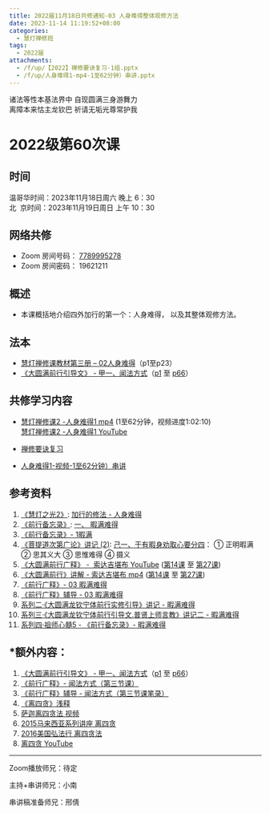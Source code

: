 ```yaml
---
title: 2022届11月18日共修通知-03 人身难得整体观修方法
date: 2023-11-14 11:19:52+08:00
categories:
  - 慧灯禅修班
tags:
  - 2022届
attachments:
  - /f/up/【2022】禅修要诀复习-1组.pptx
  - /f/up/人身难得1-mp4-1至62分钟）串讲.pptx
---
```

诸法等性本基法界中 自现圆满三身游舞力\
离障本来怙主龙钦巴 祈请无垢光尊常护我

# 2022级第60次课
## 时间

温哥华时间：2023年11月18日周六 晚上 6：30  
北  京时间：2023年11月19日周日 上午 10：30

## 网络共修

- Zoom 房间号码： [7789995278](https://us02web.zoom.us/j/7789995278?pwd=VjZmbWJFY2k2K0E5RVB2cTNIQmhqUT09)
- Zoom 房间密码： 19621211


## 概述

* 本课概括地介绍四外加行的第一个：人身难得， 以及其整体观修方法。

## 法本

* [慧灯禅修课教材第三册 – 02人身难得](https://huidengchanxiu.net/books/b3/3-02/)（p1至p23）
* [《大圆满前行引导文》 - 甲一、闻法方式](https://huidengchanxiu.net/books/dymqx#1-%E7%94%B2%E4%B8%80%E9%97%BB%E6%B3%95%E6%96%B9%E5%BC%8F)（[p1](https://huidengchanxiu.net/books/dymqx#p1) 至 [p66](https://huidengchanxiu.net/books/dymqx#p66)）

## **共修学习内容**

* [慧灯禅修课2 -人身难得1 mp4](https://s3.ap-northeast-1.wasabisys.com/hdcx/jmy/%e6%85%a7%e7%81%af%e7%a6%85%e4%bf%ae%e8%af%be/%e6%85%a7%e7%81%af%e7%a6%85%e4%bf%ae%e8%af%be%e7%ac%ac%e4%b8%89%e5%86%8c/02-1%20%e6%85%a7%e7%81%af%e7%a6%85%e4%bf%ae%e8%af%be2%20%e4%ba%ba%e8%ba%ab%e9%9a%be%e5%be%971.mp4) (1至62分钟，视频进度1:02:10)  
[慧灯禅修课2 -人身难得1 YouTube](https://www.youtube.com/watch?v=cIW5puf5xbE&list=PLQU9iXcMduTfoo8rKZhj69k-OOas8C1Of&index=2) 

- [禅修要诀复习](/f/up/【2022】禅修要诀复习-1组.pptx)

- [人身难得1-视频-1至62分钟）串讲](/f/up/人身难得1-mp4-1至62分钟）串讲.pptx)



## 参考资料

1. [《慧灯之光2》](https://huidengchanxiu.net/refs/hdzg/02): [加行的修法 - 人身难得](https://huidengchanxiu.net/refs/hdzg/02#%E5%8A%A0%E8%A1%8C%E7%9A%84%E4%BF%AE%E6%B3%95------%E4%BA%BA%E8%BA%AB%E9%9A%BE%E5%BE%97)
2. [《前行备忘录》](https://huidengchanxiu.net/refs/qxbwl/): [一、 暇满难得](https://huidengchanxiu.net/refs/qxbwl/#%E4%B8%80-%E6%9A%87%E6%BB%A1%E9%9A%BE%E5%BE%97)
3. [《前行备忘录》- 1暇满](https://huidengchanxiu.net/refs/qxbwl/qxxl4-01xm)
4. [《菩提道次第广论》讲记 (2)](https://huidengchanxiu.net/refs/ptdcdgl/2): [己一、于有暇身劝取心要分四](https://huidengchanxiu.net/refs/ptdcdgl/2#%E5%B7%B1%E4%B8%80%E4%BA%8E%E6%9C%89%E6%9A%87%E8%BA%AB%E5%8A%9D%E5%8F%96%E5%BF%83%E8%A6%81%E5%88%86%E5%9B%9B--%E6%AD%A3%E6%98%8E%E6%9A%87%E6%BB%A1--%E6%80%9D%E5%85%B6%E4%B9%89%E5%A4%A7--%E6%80%9D%E6%83%9F%E9%9A%BE%E5%BE%97--%E6%91%84%E4%B9%89)： ① 正明暇满 ② 思其义大 ③ 思惟难得 ④ 摄义
5. [《大圆满前行广释》 -  索达吉堪布 YouTube](https://www.youtube.com/watch?v=xQwi7FBt7KY&list=PL0ERwy6s1uTeLz5leHEj-VcSWrU6TnVMW) ([第14课](https://www.youtube.com/watch?v=Mo-g0lcK0s4&list=PL0ERwy6s1uTeLz5leHEj-VcSWrU6TnVMW&index=15) 至 [第27课](https://www.youtube.com/watch?v=rk_g_e0zyS8&list=PL0ERwy6s1uTeLz5leHEj-VcSWrU6TnVMW&index=27))
6. [《大圆满前行》讲解 - 索达吉堪布 mp4](https://s3.ap-northeast-1.wasabisys.com/hdcx/jmy/007-%e5%a4%a7%e5%9c%86%e6%bb%a1%e5%89%8d%e8%a1%8c%e5%b9%bf%e9%87%8a/007-%e5%89%8d%e8%a1%8c%e5%b9%bf%e9%87%8a%e8%a7%86%e9%a2%91/) ([第14课](https://s3.ap-northeast-1.wasabisys.com/hdcx/jmy/007-%e5%a4%a7%e5%9c%86%e6%bb%a1%e5%89%8d%e8%a1%8c%e5%b9%bf%e9%87%8a/007-%e5%89%8d%e8%a1%8c%e5%b9%bf%e9%87%8a%e8%a7%86%e9%a2%91/%e3%80%8a%e5%a4%a7%e5%9c%86%e6%bb%a1%e5%89%8d%e8%a1%8c%e3%80%8b%e8%ae%b2%e8%a7%a3%e7%ac%ac14%e8%af%be.mp4) 至 [第27课](https://s3.ap-northeast-1.wasabisys.com/hdcx/jmy/007-%e5%a4%a7%e5%9c%86%e6%bb%a1%e5%89%8d%e8%a1%8c%e5%b9%bf%e9%87%8a/007-%e5%89%8d%e8%a1%8c%e5%b9%bf%e9%87%8a%e8%a7%86%e9%a2%91/%e3%80%8a%e5%a4%a7%e5%9c%86%e6%bb%a1%e5%89%8d%e8%a1%8c%e3%80%8b%e8%ae%b2%e8%a7%a3%e7%ac%ac27%e8%af%be.mp4))
7. [《前行广释》- 03 暇满难得](https://huidengchanxiu.net/refs/qxgs/qxgs-03xm)
8. [《前行广释》辅导 - 03 暇满难得](https://huidengchanxiu.net/refs/qxgs/fudao/qxgsfd-03xm)
9. [系列二·《大圆满龙钦宁体前行实修引导》讲记 - 暇满难得](https://huidengchanxiu.net/refs/xmfw/s2-sxyd1-xmnd)
10. [系列三·《大圆满龙钦宁体前行引导文.普贤上师言教》讲记二 - 暇满难得](https://huidengchanxiu.net/refs/xmfw/s3-ydw2-xmnd)
11. [系列四·祖师心髓5 - 《前行备忘录》- 暇满难得](https://huidengchanxiu.net/refs/xmfw/s4-zsxs5-qxbwl-xmnd/)

## *额外内容：

1. [《大圆满前行引导文》 - 甲一、闻法方式](https://huidengchanxiu.net/books/dymqx#1-%E7%94%B2%E4%B8%80%E9%97%BB%E6%B3%95%E6%96%B9%E5%BC%8F)（[p1](https://huidengchanxiu.net/books/dymqx#p1) 至 [p66](https://huidengchanxiu.net/books/dymqx#p66)）
2. [《前行广释》- 闻法方式（第三节课）](http://huidengchanxiu.net/refs/qxgs/qxgs-02wffs#%E7%AC%AC%E4%B8%89%E8%8A%82%E8%AF%BE)
3. [《前行广释》辅导 - 闻法方式（第三节课笔录）](http://huidengchanxiu.net/refs/qxgs/fudao/qxgsfd-02wffs#%E5%89%8D%E8%A1%8C%E5%B9%BF%E9%87%8A%E7%AC%AC3%E8%AF%BE%E7%AC%94%E5%BD%95)
4. [《离四贪》浅释](https://fohuifayu.com/index.php/huideng-zhiguang/huideng-series/ba-ce/1797-a00097?title=)
5. [萨迦离四贪法 视频](https://fohuifayu.com/index.php/huideng-jiangtang/jingdian-jiedu/jingdianjiedu/470-l10043)
6. [2015马来西亚系列讲座 离四贪](https://fohuifayu.com/index.php/huideng-jiangtang/huanqiu-xilie/malai-xiya/615-l15007?title=)
7. [2016美国弘法行 离四贪法](https://fohuifayu.com/index.php/huideng-jiangtang/huanqiu-xilie/mei-guo/1174-l16047?title=)
8. [离四贪 YouTube](https://www.youtube.com/watch?v=-58Fle3YtE0)





___

Zoom播放师兄：待定

主持+串讲师兄：小南

串讲稿准备师兄：邢倩